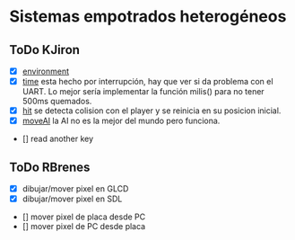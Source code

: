 # Sistemas empotrados heterogéneos

## ToDo KJiron
- [x] [environment](/asteroidsDBG.c)  
- [x] [time](/timerDBG.c) esta hecho por interrupción, hay que ver si da problema con el UART. Lo mejor sería implementar la función milis() para no tener 500ms quemados. 
- [x] [hit](/hit.h) se detecta colision con el player y se reinicia en su posicion inicial.
- [x] [moveAI](/hit.h) la AI no es la mejor del mundo pero funciona.
- [] read another key

## ToDo RBrenes

- [x] dibujar/mover pixel en GLCD
- [x] dibujar/mover pixel en SDL
- [] mover pixel de placa desde PC
- [] mover pixel de PC desde placa

